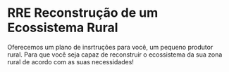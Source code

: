 # RRE Reconstrução de um Ecossistema Rural
Oferecemos um plano de insrtruções para você, um pequeno produtor rural. Para que você seja capaz de reconstruir o ecossistema da sua zona rural de acordo com as suas  necessidades!
